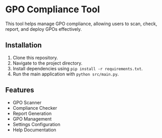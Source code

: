 # GPO Compliance Tool

This tool helps manage GPO compliance, allowing users to scan, check, report, and deploy GPOs effectively.

## Installation

1. Clone this repository.
2. Navigate to the project directory.
3. Install dependencies using `pip install -r requirements.txt`.
4. Run the main application with `python src/main.py`.

## Features

- GPO Scanner
- Compliance Checker
- Report Generation
- GPO Management
- Settings Configuration
- Help Documentation
